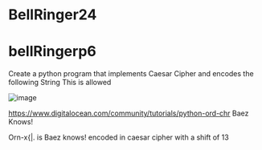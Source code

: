 # BellRinger24

# bellRingerp6
Create a python program that implements Caesar Cipher and encodes the following String
This is allowed

![image](https://github.com/user-attachments/assets/681f1046-b040-4cf8-8e0c-320720ed38a7)

https://www.digitalocean.com/community/tutorials/python-ord-chr
Baez Knows!

Orn-x{|. is Baez knows! encoded in caesar cipher with a shift of 13
